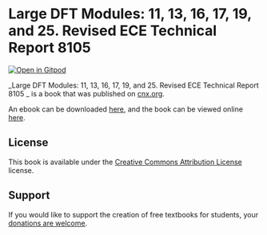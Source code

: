 # Large DFT Modules: 11, 13, 16, 17, 19, and 25. Revised ECE Technical Report 8105 

[![Open in Gitpod](https://gitpod.io/button/open-in-gitpod.svg)](https://gitpod.io/from-referrer/)

_Large DFT Modules: 11, 13, 16, 17, 19, and 25. Revised ECE Technical Report 8105 _ is a book that was published on [cnx.org](https://cnx.org/).

An ebook can be downloaded [here](https://github.com/cnx-user-books/cnxbook-revised-ece-technical-report-8105/releases/latest), and the book can be viewed online [here](https://github.com/cnx-user-books/cnxbook-revised-ece-technical-report-8105/releases/latest).

## License
This book is available under the [Creative Commons Attribution License](./LICENSE) license.

## Support
If you would like to support the creation of free textbooks for students, your [donations are welcome](https://riceconnect.rice.edu/donation/support-openstax-banner).
